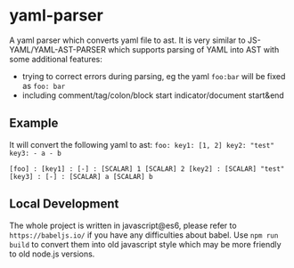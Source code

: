 # yaml-parser
A yaml parser which converts yaml file to ast. It is very similar to JS-YAML/YAML-AST-PARSER which supports parsing of YAML into AST with some additional features:

* trying to correct errors during parsing, eg the yaml `foo:bar` will be fixed as `foo: bar`
* including comment/tag/colon/block start indicator/document start&end

## Example
It will convert the following yaml to ast:
`foo:
   key1: [1, 2]
   key2: "test"
   key3:
     - a
     - b`

`[foo] :
    [key1] :
        [-] :
          [SCALAR] 1
          [SCALAR] 2
    [key2] :
        [SCALAR] "test"
    [key3] :
        [-] :
          [SCALAR] a
          [SCALAR] b`

## Local Development
The whole project is written in javascript@es6, please refer to `https://babeljs.io/` if you have any difficulties about babel. Use `npm run build` to convert them into old javascript style which may be more friendly to old node.js versions.



